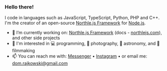 ### Hello there!

I code in languages such as JavaScript, TypeScript, Python, PHP and C++. I'm the creator of an open-source [Northle.js Framework](https://northlejs.com) for [Node.js](https://nodejs.org).

- 🔭 I’m currently working on: [Northle.js Framework](https://github.com/northle) (docs - [northlejs.com](https://northlejs.com)), and other side projects
- 💜 I'm interested in 💻 programming, 📸 photography, 🔭 astronomy, and 🎥 filmmaking
- 📫 You can reach me with: [Messenger](https://www.facebook.com/dominik.rajkowski.9) • [Instagram](https://www.instagram.com/dominiq_rajkowski) • or email me: dom.rajkowski@gmail.com
